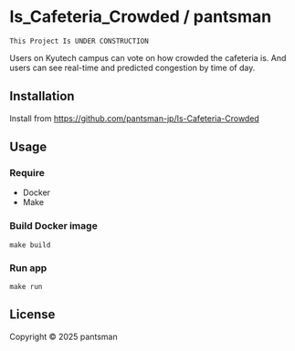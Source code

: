 # Is_Cafeteria_Crowded / pantsman

`This Project Is UNDER CONSTRUCTION`

Users on Kyutech campus can vote on how crowded the cafeteria is.
And users can see real-time and predicted congestion by time of day.

## Installation
Install from <https://github.com/pantsman-jp/Is-Cafeteria-Crowded>

## Usage
### Require
- Docker
- Make

### Build Docker image
```
make build
```

### Run app
```
make run
```

## License
Copyright © 2025 pantsman